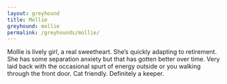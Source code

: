 ```yaml
---
layout: greyhound
title: Mollie
greyhound: mollie
permalink: /greyhounds/mollie/
---
```


Mollie is lively girl, a real sweetheart.  She’s quickly adapting to retirement.  She has some separation anxiety but that has gotten better over time.  Very laid back with the occasional spurt of energy outside or you walking through the front door.  Cat friendly.  Definitely a keeper.
